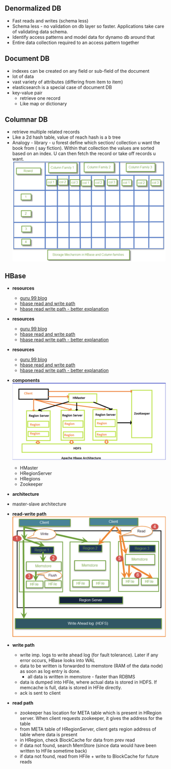 ## Denormalized DB
- Fast reads and writes (schema less)
- Schema less - no validation on db layer so faster. Applications take care of validating data schema.
- Identify access patterns and model data for dynamo db around that
- Entire data collection required to an access pattern together

## Document DB
- indexes can be created on any field or sub-field of the document
- lot of data
- vast variety of attributes (differing from item to item)
- elasticsearch is a special case of document DB
- key-value pair
  - retrieve one record
  - Like map or dictionary


## Columnar DB
- retrieve multiple related records
- Like a 2d hash table, value of reach hash is a b tree
- Analogy - library - u forest define which section/ collection u want the book from ( say fiction). Within that collection the values are sorted based on an index. U can then fetch the record or take off records u want.
![Columnar DB](https://github.com/akankita06/system-design-notes/blob/main/images/columnarDB.png)


## HBase
- **resources**
    - [guru 99 blog](https://www.guru99.com/hbase-architecture-data-flow-usecases.html)
    - [hbase read and write path](https://data-flair.training/blogs/hbase-operations/)
    - [hbase read write path - better explanation](https://acadgild.com/blog/read-write-operations-hbase)
   
- **resources**
    - [guru 99 blog](https://www.guru99.com/hbase-architecture-data-flow-usecases.html)
    - [hbase read and write path](https://data-flair.training/blogs/hbase-operations/)
    - [hbase read write path - better explanation](https://acadgild.com/blog/read-write-operations-hbase)
    
- **resources**
    - [guru 99 blog](https://www.guru99.com/hbase-architecture-data-flow-usecases.html)
    - [hbase read and write path](https://data-flair.training/blogs/hbase-operations/)
    - [hbase read write path - better explanation](https://acadgild.com/blog/read-write-operations-hbase)
    
- **components**
  ![HBase Components](images/hdfs1.png)
  - HMaster
  - HRegionServer
  - HRegions
  - Zookeeper

- **architecture**
- master-slave architecture

- **read-write path**
  ![HBase read write path](images/hdfs2.png)

- **write path**
    - write imp. logs to write ahead log (for fault tolerance). Later if any error occurs, HBase looks into WAL
    - data to be written is forwarded to memstore (RAM of the data node) as soon as log entry is done.
        - all data is written in memstore - faster than RDBMS
    - data is dumped into HFile, where actual data is stored in HDFS. If memcache is full, data is stored in HFile directly.
    - ack is sent to client
    
- **read path**
    - zookeeper has location for META table which is present in HRegion server. When client requests zookeeper, it gives the address for the table
    - from META table of HRegionServer, client gets region address of table where data is present
    - in HRegion, check BlockCache for data from prev read
    - if data not found, search MemStore (since data would have been written to HFile sometime back)
    - if data not found, read from HFile + write to BlockCache for future reads
